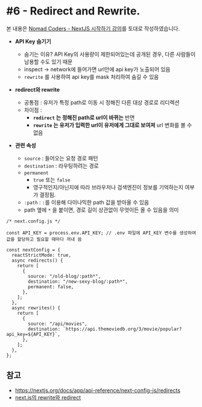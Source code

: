 # #6 - Redirect and Rewrite.
본 내용은 [Nomad Coders - NextJS 시작하기 강의](https://nomadcoders.co/nextjs-fundamentals)를 토대로 작성하였습니다.
<br/>
- **API Key 숨기기**
  - 숨기는 이유? API Key의 사용량이 제한되어있는데 공개된 경우, 다른 사람들이 남용할 수도 있기 때문
  - inspect -> network에 들어가면 url안에 api key가 노출되어 있음
  - `rewrite` 를 사용하여 api key를 mask 처리하여 숨길 수 있음

- **redirect와 rewrite**
  - 공통점 : 유저가 특정 path로 이동 시 정해진 다른 대상 경로로 리디렉션
  - 차이점 :
    - **`redirect` 는 정해진 path로 url이 바뀌는** 반면
    - **`rewrite` 는 유저가 입력한 url이 유저에게 그대로 보여져** url 변화를 볼 수 없음

- **관련 속성**
  - `source` : 들어오는 요청 경로 패턴
  - `destination` : 라우팅하려는 경로
  - `permanent`
      - `true` 또는 `false`
      - 영구적인지/아닌지에 따라 브라우저나 검색엔진이 정보를 기억하는지 여부가 결정됨.
  - `:path` : `:`를 이용해 다이나믹한 path 값을 받아올 수 있음
  - path 옆에 `*` 을 붙이면, 경로 길이 상관없이 무엇이든 올 수 있음을 의미

```
/* next.config.js */

const API_KEY = process.env.API_KEY; // .env 파일에 API_KEY 변수를 생성하여 값을 할당하고 필요할 때마다 꺼내 씀

const nextConfig = {
  reactStrictMode: true,
  async redirects() {
    return [
      {
        source: "/old-blog/:path*",
        destination: "/new-sexy-blog/:path*",
        permanent: false,
      },
    ];
  },
  async rewrites() {
    return [
      {
        source: "/api/movies",
        destination: `https://api.themoviedb.org/3/movie/popular?api_key=${API_KEY}`,
      },
    ];
  },
};
```
 
## 참고
- https://nextjs.org/docs/app/api-reference/next-config-js/redirects <br/>
- [next.js의 rewrite와 redirect](https://velog.io/@deli-ght/nextrewrite%EC%99%80-redirect)
